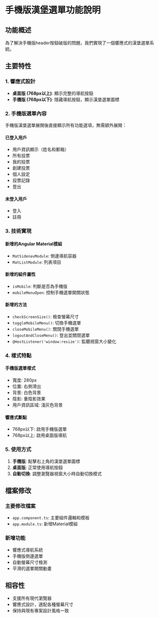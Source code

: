# 手機版漢堡選單功能說明

## 功能概述

為了解決手機版header按鈕破版的問題，我們實現了一個響應式的漢堡選單系統。

## 主要特性

### 1. 響應式設計
- **桌面版 (768px以上)**: 顯示完整的導航按鈕
- **手機版 (768px以下)**: 隱藏導航按鈕，顯示漢堡選單圖標

### 2. 手機版選單內容
手機版漢堡選單展開後直接顯示所有功能選項，無需額外展開：

#### 已登入用戶
- 用戶資訊顯示（姓名和郵箱）
- 所有投票
- 我的投票
- 創建投票
- 個人設定
- 投票記錄
- 登出

#### 未登入用戶
- 登入
- 註冊

### 3. 技術實現

#### 新增的Angular Material模組
- `MatSidenavModule`: 側邊導航容器
- `MatListModule`: 列表項目

#### 新增的組件屬性
- `isMobile`: 判斷是否為手機版
- `mobileMenuOpen`: 控制手機選單開關狀態

#### 新增的方法
- `checkScreenSize()`: 檢查螢幕尺寸
- `toggleMobileMenu()`: 切換手機選單
- `closeMobileMenu()`: 關閉手機選單
- `logoutAndCloseMenu()`: 登出並關閉選單
- `@HostListener('window:resize')`: 監聽視窗大小變化

### 4. 樣式特點

#### 手機版選單樣式
- 寬度: 280px
- 位置: 右側滑出
- 背景: 白色背景
- 陰影: 重陰影效果
- 用戶資訊區域: 淺灰色背景

#### 響應式斷點
- 768px以下: 啟用手機版選單
- 768px以上: 啟用桌面版導航

### 5. 使用方式

1. **手機版**: 點擊右上角的漢堡選單圖標
2. **桌面版**: 正常使用導航按鈕
3. **自動切換**: 調整瀏覽器視窗大小時自動切換模式

## 檔案修改

### 主要修改檔案
- `app.component.ts`: 主要組件邏輯和模板
- `app.module.ts`: 新增Material模組

### 新增功能
- 響應式導航系統
- 手機版側邊選單
- 自動螢幕尺寸檢測
- 平滑的選單開關動畫

## 相容性

- 支援所有現代瀏覽器
- 響應式設計，適配各種螢幕尺寸
- 保持與現有專案設計風格一致



